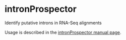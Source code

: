 # intronProspector
Identify putative introns in RNA-Seq alignments


Usage is described in the [intronProspector manual page](docs/intronProspector.1.md).
